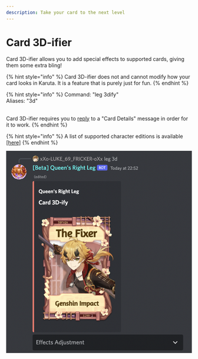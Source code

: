 ```yaml
---
description: Take your card to the next level
---
```


# Card 3D-ifier

Card 3D-ifier allows you to add special effects to supported cards, giving them some extra bling!

{% hint style="info" %}
Card 3D-ifier does not and cannot modify how your card looks in Karuta. It is a feature that is purely just for fun.
{% endhint %}

{% hint style="info" %}
Command: "leg 3dify"\
Aliases: "3d"

\
Card 3D-ifier requires you to [reply](https://app.gitbook.com/s/0OfyDder0TDbYepM9qYh/\~/changes/fKx6pW5EYhSbbpq0LIXz/faq-frequently-asked-questions/how-do-i-use-reply-based-commands) to a "Card Details" message in order for it to work.
{% endhint %}

{% hint style="info" %}
A list of supported character editions is available [\[here\]](https://docs.google.com/spreadsheets/d/e/2PACX-1vQlPR8oAmONSUd\_rOXn-cB8nwNuy1W6ueX-lxXMJ1DYl2KGHGUFDFRx4lWNP2y82EeMvzPE7XyjiuWJ/pubhtml?gid=0\&single=true)
{% endhint %}

![](<../../.gitbook/assets/image (19).png>)
